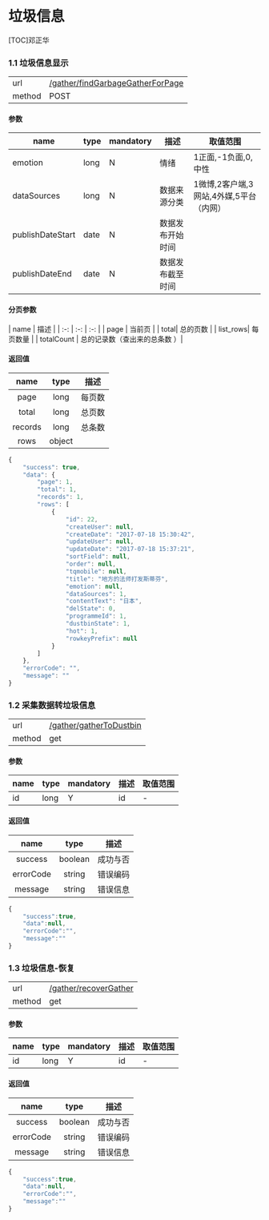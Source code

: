 #  垃圾信息

[TOC]邓正华

 
### 1.1 垃圾信息显示 

| | |
| - | - |
| url | [/gather/findGarbageGatherForPage](/gather/findGarbageGatherForPage) | 
| method | POST | 

#### 参数

| name | type | mandatory | 描述 | 取值范围 |
| - | - | - | - | - |
emotion | long | N | 情绪 | 1正面,-1负面,0,中性|<br />
dataSources | long | N | 数据来源分类 | 1微博,2客户端,3网站,4外媒,5平台（内网） |
publishDateStart | date | N | 数据发布开始时间 | |<br />
publishDateEnd | date | N | 数据发布截至时间 | |

#### 分页参数

| name | 描述 |
| :-: | :-: | :-: |
| page | 当前页 |
| total| 总的页数 |
| list_rows| 每页数量 |
| totalCount | 总的记录数（查出来的总条数 ）|

#### 返回值
| name | type | 描述 |
| :-: | :-: | :-: |
| page | long | 每页数 |
| total | long | 总页数|
| records | long | 总条数 |
| rows | object |  |
 

```javascript
{
    "success": true,
    "data": {
        "page": 1,
        "total": 1,
        "records": 1,
        "rows": [
            {
                "id": 22,
                "createUser": null,
                "createDate": "2017-07-18 15:30:42",
                "updateUser": null,
                "updateDate": "2017-07-18 15:37:21",
                "sortField": null,
                "order": null,
                "tqmobile": null,
                "title": "地方的法师打发斯蒂芬",
                "emotion": null,
                "dataSources": 1,
                "contentText": "日本",
                "delState": 0,
                "programmeId": 1,
                "dustbinState": 1,
                "hot": 1,
                "rowkeyPrefix": null
            }
        ]
    },
    "errorCode": "",
    "message": ""
}
```
 
### 1.2 采集数据转垃圾信息 

| | |
| - | - |
| url | [/gather/gatherToDustbin](/gather/gatherToDustbin) | 
| method | get | 

#### 参数

| name | type | mandatory | 描述 | 取值范围 |
| - | - | - | - | - |
| id | long | Y | id | - |


#### 返回值 


| name | type | 描述 |
| :-: | :-: | :-: |
| success | boolean | 成功与否 |
| errorCode | string | 错误编码 |
| message | string | 错误信息 |

```javascript
{
    "success":true,
    "data":null,
    "errorCode":"",
    "message":""
}
```
### 1.3 垃圾信息-恢复 

| | |
| - | - |
| url | [/gather/recoverGather](/gather/recoverGather) | 
| method | get | 

#### 参数

| name | type | mandatory | 描述 | 取值范围 |
| - | - | - | - | - |
| id | long | Y | id | - |


#### 返回值 


| name | type | 描述 |
| :-: | :-: | :-: |
| success | boolean | 成功与否 |
| errorCode | string | 错误编码 |
| message | string | 错误信息 |

```javascript
{
    "success":true,
    "data":null,
    "errorCode":"",
    "message":""
}
```
 